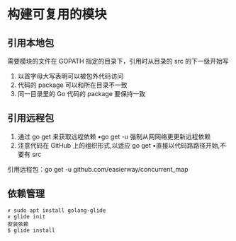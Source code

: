# 构建可复用的模块
## 引用本地包
需要模块的文件在 GOPATH 指定的目录下，引用时从目录的 src 的下一级开始写

1. 以首字母大写表明可以被包外代码访问
2. 代码的 package 可以和所在目录不一致
3. 同一目录里的 Go 代码的 package 要保持一致
## 引用远程包
1. 通过 go get 来获取远程依赖
•go get -u 强制从网网络更更新远程依赖
2. 注意代码在 GitHub 上的组织形式,以适应 go get
•直接以代码路路径开始,不要有 src

引用远程包：go get -u github.com/easierway/concurrent_map

## 依赖管理
```
✗ sudo apt install golang-glide
✗ glide init
安装依赖
$ glide install
```
